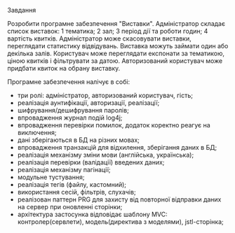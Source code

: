 
Завдання

Розробити програмне забезпечення "Виставки".
Адміністратор складає список виставок:
1 тематика;
2 зал;
3 період дії та роботи годин;
4 вартість квитків.
Адміністратор може скасовувати виставки, переглядати статистику відвідувань.
Виставка можуть займати один або декілька залів.
Користувач може переглядати експонати за тематикою, ціною квитків і фільтрувати за датою.
Авторизований користувач може придбати квиток на обрану виставку.

Програмне забезпечення налічує в собі:
- три ролі: адміністратор, авторизований користувач, гість;
- реалізація аунтифікації, авторизації, реалізації;
- шифрування/дешифрування паролів;
- впровадження журнал подій log4j;
- впровадження перевірки помилок, додаток коректно реагує на виключення;
- дані зберігаються в БД на різних мовах;
- впровадження транзакцій для відхилення, зберігання даних в БД;
- реалізація механізму зміни мови (англійська, українська);
- реалізація перевірки (валідації) введених даних;
- реалізація механізму пагінації;
- модульне тустування;
- реалізація тегів (файлу, кастомний);
- використання сесій, фільтрів, слухачів;
- реалізован паттерн PRG для захисту від повторної відправки даних на сервер при оновленні сторінки;
- архітектура застосунка відповідає шаблону MVC: контролер(сервлети), модель(директива з моделями), jstl-сторінка;  


